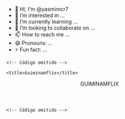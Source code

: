 - 👋 Hi, I’m @yasmimcr7
- 👀 I’m interested in ...
- 🌱 I’m currently learning ...
- 💞️ I’m looking to collaborate on ...
- 📫 How to reach me ...
- 😄 Pronouns: ...
- ⚡ Fun fact: ...

<!---
yasmimcr7/yasmimcr7 is a ✨ special ✨ repository because its `README.md` (this file) appears on your GitHub profile.
You can click the Preview link to take a look at your changes.
---> <head>
    <!-- Código omitido -->

    <title>Guiminamflix</title>
</head>

<body>
    <header>GUIMINAMFLIX</header>

    <!-- Código omitido -->
</body>
